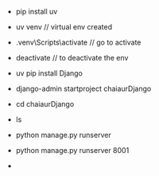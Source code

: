 - pip install uv
- uv venv // virtual env created
- .venv\Scripts\activate // go to activate
- deactivate // to deactivate the env

- uv pip install Django
- django-admin startproject chaiaurDjango
- cd chaiaurDjango
- ls
- python manage.py runserver
- python manage.py runserver 8001
- 